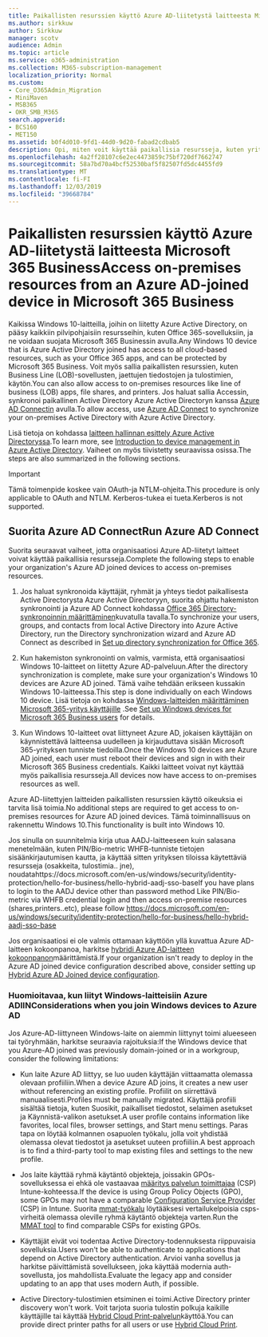 ```yaml
---
title: Paikallisten resurssien käyttö Azure AD-liitetystä laitteesta Microsoft 365 Business
ms.author: sirkkuw
author: Sirkkuw
manager: scotv
audience: Admin
ms.topic: article
ms.service: o365-administration
ms.collection: M365-subscription-management
localization_priority: Normal
ms.custom:
- Core_O365Admin_Migration
- MiniMaven
- MSB365
- OKR_SMB_M365
search.appverid:
- BCS160
- MET150
ms.assetid: b0f4d010-9fd1-44d0-9d20-fabad2cdbab5
description: Opi, miten voit käyttää paikallisia resursseja, kuten yritys sovelluksia, tiedosto resursseja ja tulostimia Azure Active Directorysta, liittyi Windows 10-laitteeseen.
ms.openlocfilehash: 4a2ff28107c6e2ec4473859c75bf720df7662747
ms.sourcegitcommit: 58a7bd70a4bcf52530baf5f82507fd5dc4455fd9
ms.translationtype: MT
ms.contentlocale: fi-FI
ms.lasthandoff: 12/03/2019
ms.locfileid: "39668784"
---
```

# <a name="access-on-premises-resources-from-an-azure-ad-joined-device-in-microsoft-365-business"></a><span data-ttu-id="80445-103">Paikallisten resurssien käyttö Azure AD-liitetystä laitteesta Microsoft 365 Business</span><span class="sxs-lookup"><span data-stu-id="80445-103">Access on-premises resources from an Azure AD-joined device in Microsoft 365 Business</span></span>

<span data-ttu-id="80445-104">Kaikissa Windows 10-laitteilla, joihin on liitetty Azure Active Directory, on pääsy kaikkiin pilvipohjaisiin resursseihin, kuten Office 365-sovelluksiin, ja ne voidaan suojata Microsoft 365 Businessin avulla.</span><span class="sxs-lookup"><span data-stu-id="80445-104">Any Windows 10 device that is Azure Active Directory joined has access to all cloud-based resources, such as your Office 365 apps, and can be protected by Microsoft 365 Business.</span></span> <span data-ttu-id="80445-105">Voit myös sallia paikallisten resurssien, kuten Business Line (LOB)-sovellusten, jaettujen tiedostojen ja tulostimien, käytön.</span><span class="sxs-lookup"><span data-stu-id="80445-105">You can also allow access to on-premises resources like line of business (LOB) apps, file shares, and printers.</span></span> <span data-ttu-id="80445-106">Jos haluat sallia Accessin, synkronoi paikallinen Active Directory Azure Active Directoryn kanssa [Azure AD Connectin](https://docs.microsoft.com/azure/active-directory/connect/active-directory-aadconnect) avulla.</span><span class="sxs-lookup"><span data-stu-id="80445-106">To allow access, use [Azure AD Connect](https://docs.microsoft.com/azure/active-directory/connect/active-directory-aadconnect) to synchronize your on-premises Active Directory with Azure Active Directory.</span></span> 

<span data-ttu-id="80445-107">Lisä tietoja on kohdassa [laitteen hallinnan esittely Azure Active Directoryssa](https://docs.microsoft.com/azure/active-directory/device-management-introduction).</span><span class="sxs-lookup"><span data-stu-id="80445-107">To learn more, see [Introduction to device management in Azure Active Directory](https://docs.microsoft.com/azure/active-directory/device-management-introduction).</span></span>
<span data-ttu-id="80445-108">Vaiheet on myös tiivistetty seuraavissa osissa.</span><span class="sxs-lookup"><span data-stu-id="80445-108">The steps are also summarized in the following sections.</span></span>

> [!IMPORTANT]
> <span data-ttu-id="80445-109">Tämä toimenpide koskee vain OAuth-ja NTLM-ohjeita.</span><span class="sxs-lookup"><span data-stu-id="80445-109">This procedure is only applicable to OAuth and NTLM.</span></span> <span data-ttu-id="80445-110">Kerberos-tukea ei tueta.</span><span class="sxs-lookup"><span data-stu-id="80445-110">Kerberos is not supported.</span></span>
 
## <a name="run-azure-ad-connect"></a><span data-ttu-id="80445-111">Suorita Azure AD Connect</span><span class="sxs-lookup"><span data-stu-id="80445-111">Run Azure AD Connect</span></span>

<span data-ttu-id="80445-112">Suorita seuraavat vaiheet, jotta organisaatiosi Azure AD-liitetyt laitteet voivat käyttää paikallisia resursseja.</span><span class="sxs-lookup"><span data-stu-id="80445-112">Complete the following steps to enable your organization's Azure AD joined devices to access on-premises resources.</span></span>
  
1. <span data-ttu-id="80445-113">Jos haluat synkronoida käyttäjät, ryhmät ja yhteys tiedot paikallisesta Active Directorysta Azure Active Directoryyn, suorita ohjattu hakemiston synkronointi ja Azure AD Connect kohdassa [Office 365 Directory-synkronoinnin määrittäminen](https://support.office.com/article/1b3b5318-6977-42ed-b5c7-96fa74b08846)kuvatulla tavalla.</span><span class="sxs-lookup"><span data-stu-id="80445-113">To synchronize your users, groups, and contacts from local Active Directory into Azure Active Directory, run the Directory synchronization wizard and Azure AD Connect as described in [Set up directory synchronization for Office 365](https://support.office.com/article/1b3b5318-6977-42ed-b5c7-96fa74b08846).</span></span>
    
2. <span data-ttu-id="80445-114">Kun hakemiston synkronointi on valmis, varmista, että organisaatiosi Windows 10-laitteet on liitetty Azure AD-palveluun.</span><span class="sxs-lookup"><span data-stu-id="80445-114">After the directory synchronization is complete, make sure your organization's Windows 10 devices are Azure AD joined.</span></span> <span data-ttu-id="80445-115">Tämä vaihe tehdään erikseen kussakin Windows 10-laitteessa.</span><span class="sxs-lookup"><span data-stu-id="80445-115">This step is done individually on each Windows 10 device.</span></span> <span data-ttu-id="80445-116">Lisä tietoja on kohdassa [Windows-laitteiden määrittäminen Microsoft 365-yritys käyttäjille](set-up-windows-devices.md) .</span><span class="sxs-lookup"><span data-stu-id="80445-116">See [Set up Windows devices for Microsoft 365 Business users](set-up-windows-devices.md) for details.</span></span> 
    
3. <span data-ttu-id="80445-117">Kun Windows 10-laitteet ovat liittyneet Azure AD, jokaisen käyttäjän on käynnistettävä laitteensa uudelleen ja kirjauduttava sisään Microsoft 365-yrityksen tunniste tiedoilla.</span><span class="sxs-lookup"><span data-stu-id="80445-117">Once the Windows 10 devices are Azure AD joined, each user must reboot their devices and sign in with their Microsoft 365 Business credentials.</span></span> <span data-ttu-id="80445-118">Kaikki laitteet voivat nyt käyttää myös paikallisia resursseja.</span><span class="sxs-lookup"><span data-stu-id="80445-118">All devices now have access to on-premises resources as well.</span></span>
    
<span data-ttu-id="80445-119">Azure AD-liitettyjen laitteiden paikallisten resurssien käyttö oikeuksia ei tarvita lisä toimia.</span><span class="sxs-lookup"><span data-stu-id="80445-119">No additional steps are required to get access to on-premises resources for Azure AD joined devices.</span></span> <span data-ttu-id="80445-120">Tämä toiminnallisuus on rakennettu Windows 10.</span><span class="sxs-lookup"><span data-stu-id="80445-120">This functionality is built into Windows 10.</span></span> 

<span data-ttu-id="80445-121">Jos sinulla on suunnitelmia kirja utua AADJ-laitteeseen kuin salasana menetelmään, kuten PIN/Bio-metric WHFB-tunniste tietojen sisäänkirjautumisen kautta, ja käyttää sitten yrityksen tiloissa käytettäviä resursseja (osakkeita, tulostimia.. jne), noudatahttps://docs.microsoft.com/en-us/windows/security/identity-protection/hello-for-business/hello-hybrid-aadj-sso-base</span><span class="sxs-lookup"><span data-stu-id="80445-121">If you have plans to login to the AADJ device other than password method Like PIN/Bio-metric via WHFB credential login and then access on-premise resources (shares,printers..etc), please follow https://docs.microsoft.com/en-us/windows/security/identity-protection/hello-for-business/hello-hybrid-aadj-sso-base</span></span>
  
<span data-ttu-id="80445-122">Jos organisaatiosi ei ole valmis ottamaan käyttöön yllä kuvattua Azure AD-laitteen kokoonpanoa, harkitse [hybridi Azure AD-laitteen kokoonpanon](manage-windows-devices.md)määrittämistä.</span><span class="sxs-lookup"><span data-stu-id="80445-122">If your organization isn't ready to deploy in the Azure AD joined device configuration described above, consider setting up [Hybrid Azure AD Joined device configuration](manage-windows-devices.md).</span></span>
  
### <a name="considerations-when-you-join-windows-devices-to-azure-ad"></a><span data-ttu-id="80445-123">Huomioitavaa, kun liityt Windows-laitteisiin Azure ADIIN</span><span class="sxs-lookup"><span data-stu-id="80445-123">Considerations when you join Windows devices to Azure AD</span></span>

<span data-ttu-id="80445-124">Jos Azure-AD-liittyneen Windows-laite on aiemmin liittynyt toimi alueeseen tai työryhmään, harkitse seuraavia rajoituksia:</span><span class="sxs-lookup"><span data-stu-id="80445-124">If the Windows device that you Azure-AD joined was previously domain-joined or in a workgroup, consider the following limitations:</span></span>
  
- <span data-ttu-id="80445-125">Kun laite Azure AD liittyy, se luo uuden käyttäjän viittaamatta olemassa olevaan profiiliin.</span><span class="sxs-lookup"><span data-stu-id="80445-125">When a device Azure AD joins, it creates a new user without referencing an existing profile.</span></span> <span data-ttu-id="80445-126">Profiilit on siirrettävä manuaalisesti.</span><span class="sxs-lookup"><span data-stu-id="80445-126">Profiles must be manually migrated.</span></span> <span data-ttu-id="80445-127">Käyttäjä profiili sisältää tietoja, kuten Suosikit, paikalliset tiedostot, selaimen asetukset ja Käynnistä-valikon asetukset.</span><span class="sxs-lookup"><span data-stu-id="80445-127">A user profile contains information like favorites, local files, browser settings, and Start menu settings.</span></span> <span data-ttu-id="80445-128">Paras tapa on löytää kolmannen osapuolen työkalu, jolla voit yhdistää olemassa olevat tiedostot ja asetukset uuteen profiiliin.</span><span class="sxs-lookup"><span data-stu-id="80445-128">A best approach is to find a third-party tool to map existing files and settings to the new profile.</span></span>

- <span data-ttu-id="80445-129">Jos laite käyttää ryhmä käytäntö objekteja, joissakin GPOs-sovelluksessa ei ehkä ole vastaavaa [määritys palvelun toimittajaa](https://docs.microsoft.com/windows/configuration/provisioning-packages/how-it-pros-can-use-configuration-service-providers) (CSP) Intune-kohteessa.</span><span class="sxs-lookup"><span data-stu-id="80445-129">If the device is using Group Policy Objects (GPO), some GPOs may not have a comparable [Configuration Service Provider](https://docs.microsoft.com/windows/configuration/provisioning-packages/how-it-pros-can-use-configuration-service-providers) (CSP) in Intune.</span></span> <span data-ttu-id="80445-130">Suorita [mmat-työkalu](https://www.microsoft.com/download/details.aspx?id=45520) löytääksesi vertailukelpoisia csps-virheitä olemassa oleville ryhmä käytäntö objekteja varten.</span><span class="sxs-lookup"><span data-stu-id="80445-130">Run the [MMAT tool](https://www.microsoft.com/download/details.aspx?id=45520) to find comparable CSPs for existing GPOs.</span></span>

- <span data-ttu-id="80445-131">Käyttäjät eivät voi todentaa Active Directory-todennuksesta riippuvaisia sovelluksia.</span><span class="sxs-lookup"><span data-stu-id="80445-131">Users won't be able to authenticate to applications that depend on Active Directory authentication.</span></span> <span data-ttu-id="80445-132">Arvioi vanha sovellus ja harkitse päivittämistä sovellukseen, joka käyttää modernia auth-sovellusta, jos mahdollista.</span><span class="sxs-lookup"><span data-stu-id="80445-132">Evaluate the legacy app and consider updating to an app that uses modern Auth, if possible.</span></span>

- <span data-ttu-id="80445-133">Active Directory-tulostimien etsiminen ei toimi.</span><span class="sxs-lookup"><span data-stu-id="80445-133">Active Directory printer discovery won't work.</span></span> <span data-ttu-id="80445-134">Voit tarjota suoria tulostin polkuja kaikille käyttäjille tai käyttää [Hybrid Cloud Print-palvelun](https://docs.microsoft.com/windows-server/administration/hybrid-cloud-print/hybrid-cloud-print-deploy)käyttöä.</span><span class="sxs-lookup"><span data-stu-id="80445-134">You can provide direct printer paths for all users or use [Hybrid Cloud Print](https://docs.microsoft.com/windows-server/administration/hybrid-cloud-print/hybrid-cloud-print-deploy).</span></span>
